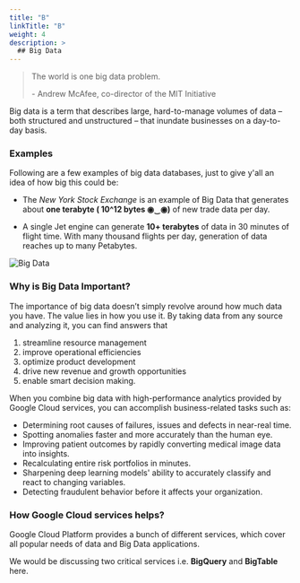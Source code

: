 ```yaml
---
title: "B"
linkTitle: "B"
weight: 4
description: >
  ## Big Data
---
```


> The world is one big data problem.
>
> \- Andrew McAfee, co-director of the MIT Initiative

Big data is a term that describes large, hard-to-manage volumes of data – both structured and unstructured – that inundate businesses on a day-to-day basis.

### Examples

Following are a few examples of big data databases, just to give y'all an idea of how big this could be:

- The _New York Stock Exchange_ is an example of Big Data that generates about **one terabyte ( 10^12 bytes ◉‿◉)** of new trade data per day.

- A single Jet engine can generate **10+ terabytes** of data in 30 minutes of flight time. With many thousand flights per day, generation of data reaches up to many Petabytes.

![Big Data](https://www.guru99.com/images/Big_Data/061114_0759_WhatIsBigDa1.jpg)

### Why is Big Data Important?

The importance of big data doesn’t simply revolve around how much data you have. The value lies in how you use it. By taking data from any source and analyzing it, you can find answers that

1. streamline resource management
2. improve operational efficiencies
3. optimize product development
4. drive new revenue and growth opportunities
5. enable smart decision making.

When you combine big data with high-performance analytics provided by Google Cloud services, you can accomplish business-related tasks such as:

- Determining root causes of failures, issues and defects in near-real time.
- Spotting anomalies faster and more accurately than the human eye.
- Improving patient outcomes by rapidly converting medical image data into insights.
- Recalculating entire risk portfolios in minutes.
- Sharpening deep learning models' ability to accurately classify and react to changing variables.
- Detecting fraudulent behavior before it affects your organization.

### How Google Cloud services helps?

Google Cloud Platform provides a bunch of different services, which cover all popular needs of data and Big Data applications.

We would be discussing two critical services i.e. **BigQuery** and **BigTable** here.
